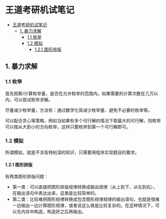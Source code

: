 # 王道考研机试笔记

<!-- TOC -->

- [王道考研机试笔记](#王道考研机试笔记)
    - [1. 暴力求解](#1-暴力求解)
        - [1.1 枚举](#11-枚举)
        - [1.2 模拟](#12-模拟)
            - [1.2.1 图形排版](#121-图形排版)

<!-- /TOC -->

## 1. 暴力求解

### 1.1 枚举

首先观察/计算枚举量，是否在允许枚举的范围内。如果需要的计算次数在几万以内，可以尝试枚举求解。

尽量减少枚举量，方法有：通过数学化简减少枚举量、避免不必要的枚举等。

可以配合贪心等策略，例如当如果有多个可行解的情况下取最大的可行解，则枚举可以按从大到小的方向枚举，这样只要枚举到第一个可行解即可。

### 1.2 模拟
所谓模拟，就是不涉及特别深的知识，只需要用程序实现题目的要求。
#### 1.2.1 图形排版
有两类图形排版问题：
- 第一类：可以直接把图形排版规律转换成输出规律（从上到下、从左到右），在输出语句中表达出来，这类是比较简单的。
- 第二类：比较难把图形规律转换成包含图形规律规律的输出语句，也就是很难一边输出一边计算图形规律，或者说这么做是比较复杂的。在这种情况下，可以先内存中构造，构造好之后再输出。